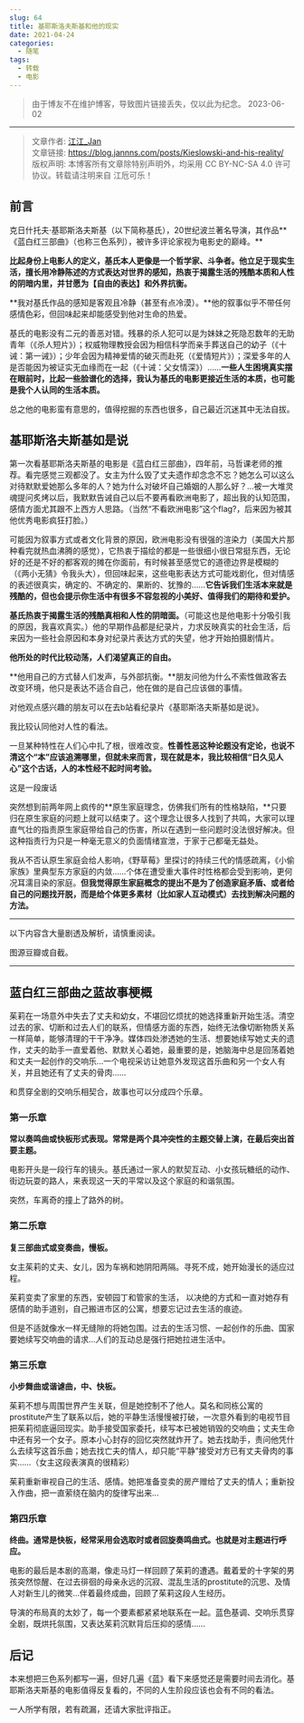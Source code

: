 ```yaml
---
slug: 64
title: 基耶斯洛夫斯基和他的现实
date: 2021-04-24
categories: 
  - 随笔
tags: 
  - 转载
  - 电影
---
```



> 由于博友不在维护博客，导致图片链接丢失，仅以此为纪念。
> 2023-06-02

---

>文章作者: [江江_Jan](https://www.jannns.com)  
>文章链接: https://blog.jannns.com/posts/Kieslowski-and-his-reality/  
>版权声明: 本博客所有文章除特别声明外，均采用 CC BY-NC-SA 4.0 许可协议。转载请注明来自 江卮可乐！

## 前言

克日什托夫·基耶斯洛夫斯基（以下简称基氏），20世纪波兰著名导演，其作品**《蓝白红三部曲》（也称三色系列），被许多评论家视为电影史的巅峰。**

**比起身份上电影人的定义，基氏本人更像是一个哲学家、斗争者。他立足于现实生活，擅长用冷静陈述的方式表达对世界的感知，热衷于揭露生活的残酷本质和人性的阴暗内里，并甘愿为【自由的表达】和外界抗衡。**

**我对基氏作品的感知是客观且冷静（甚至有点冷漠）。**他的叙事似乎不带任何感情色彩，但回味起来却能感受到他对生命的热爱。

基氏的电影没有二元的善恶对错。残暴的杀人犯可以是为妹妹之死隐忍数年的无助青年（《杀人短片》）；权威物理教授会因为相信科学而亲手葬送自己的幼子（《十诫：第一诫》）；少年会因为精神爱情的破灭而赴死（《爱情短片》）；深爱多年的人是否能因为被证实无血缘而在一起（《十诫：父女情深》）……**一些人生困境真实摆在眼前时，比起一些脸谱化的选择，我认为基氏的电影更接近生活的本质，也可能是我个人认同的生活本质。**

总之他的电影蛮有意思的，值得挖掘的东西也很多，自己最近沉迷其中无法自拔。

## 基耶斯洛夫斯基如是说

第一次看基耶斯洛夫斯基的电影是《蓝白红三部曲》，四年前，马哲课老师的推荐。看完感觉三观都没了。女主为什么毁了丈夫遗作却念念不忘？她怎么可以这么对待默默爱她那么多年的人？她为什么对破坏自己婚姻的人那么好？…被一大堆灵魂提问炙烤以后，我默默告诫自己以后不要再看欧洲电影了，超出我的认知范围，感情方面尤其跟不上西方人思路。（当然“不看欧洲电影”这个flag?，后来因为被其他优秀电影疯狂打脸。）

可能因为叙事方式或者文化背景的原因，欧洲电影没有很强的渲染力（美国大片那种看完就热血沸腾的感觉），它热衷于描绘的都是一些很细小很日常挺东西，无论好的还是不好的都客观的摊在你面前，有时候甚至感觉它的道德边界是模糊的（《两小无猜》令我头大），但回味起来，这些电影表达方式可能戏剧化，但对情感的表述很真实，确定的、不确定的、果断的、犹豫的……**它告诉我们生活本来就是残酷的，但也会提示你生活中有很多不容忽视的小美好、值得我们的期待和爱护。**


**基氏热衷于揭露生活的残酷真相和人性的阴暗面。**（可能这也是他电影十分吸引我的原因，我喜欢真实。）他的早期作品都是纪录片，力求反映真实的社会生活，后来因为一些社会原因和本身对纪录片表达方式的失望，他才开始拍摄剧情片。

**他所处的时代比较动荡，人们渴望真正的自由。**

**他用自己的方式替人们发声，与外部抗衡。**朋友问他为什么不索性做政客去改变环境，他只是表达不适合自己，他在做的是自己应该做的事情。

对他观点感兴趣的朋友可以在去b站看纪录片《基耶斯洛夫斯基如是说》。

我比较认同他对人性的看法。

一旦某种特性在人们心中扎了根，很难改变。**性善性恶这种论题没有定论，也说不清这个“本”应该追溯哪里，但就未来而言，现在就是本，我比较相信“日久见人心”这个古话，人的本性经不起时间考验。**

这是一段废话

突然想到前两年网上疯传的**原生家庭理念，仿佛我们所有的性格缺陷，**只要归在原生家庭的问题上就可以结束了。这个理念让很多人找到了共鸣，大家可以理直气壮的指责原生家庭带给自己的伤害，所以在遇到一些问题时没法很好解决。但这种指责行为只是一种毫无意义的负面情绪宣泄，于家于己都毫无益处。

我从不否认原生家庭会给人影响，《野草莓》里探讨的持续三代的情感疏离，《小偷家族》里典型东方家庭的内敛……个体在遭受重大事件时性格都会受到影响，更何况耳濡目染的家庭。**但我觉得原生家庭概念的提出不是为了创造家庭矛盾、或者给自己的问题找开脱，而是给个体更多素材（比如家人互动模式）去找到解决问题的方法。**

---

以下内容含大量剧透及解析，请慎重阅读。

图源豆瓣或自截。

---

## 蓝白红三部曲之蓝故事梗概

茱莉在一场意外中失去了丈夫和幼女，不堪回忆烦扰的她选择重新开始生活。清空过去的家、切断和过去人们的联系，但情感方面的东西，始终无法像切断物质关系一样简单，能够清理的干干净净。媒体四处渗透她的生活、想要她续写她丈夫的遗作，丈夫的助手一直爱着他、默默关心着她，最重要的是，她脑海中总是回荡着她和丈夫一起创作的交响乐…一个电视采访让她意外发现这首乐曲和另一个女人有关，并且她还有了丈夫的骨肉……

和贯穿全剧的交响乐相契合，故事也可以分成四个乐章。

### 第一乐章

**常以奏鸣曲或快板形式表现。常常是两个具冲突性的主题交替上演，在最后突出首要主题。**

电影开头是一段行车的镜头。基氏通过一家人的默契互动、小女孩玩糖纸的动作、街边玩耍的路人，来表现这一天的平常以及这个家庭的和谐氛围。


突然，车离奇的撞上了路外的树。

### 第二乐章

**复三部曲式或变奏曲，慢板。**

女主茱莉的丈夫、女儿，因为车祸和她阴阳两隔。寻死不成，她开始漫长的适应过程。

茱莉变卖了家里的东西，安顿园丁和管家的生活， 以决绝的方式和一直对她存有感情的助手道别，自己搬进市区的公寓，想要忘记过去生活的痕迹。


但是不适就像水一样无缝隙的将她包围。过去的生活习惯、一起创作的乐曲、国家要她续写交响曲的请求…人们的互动总是强行把她拉进生活中。


### 第三乐章

**小步舞曲或谐谑曲，中、快板。**


茱莉不想与周围世界产生关联，但是她控制不了他人。莫名和同栋公寓的prostitute产生了联系以后，她的平静生活慢慢被打破，一次意外看到的电视节目把茱莉彻底逼回现实。助手接受国家委托，续写本已被她销毁的交响曲；丈夫生命中还有另一个女子。原本小心封存的回忆突然就炸开了。她去找助手，责问他凭什么去续写这首乐曲；她去找亡夫的情人，却只能“平静”接受对方已有丈夫骨肉的事实……（女主这段表演真的很精彩）

茱莉重新审视自己的生活、感情。她把准备变卖的房产赠给了丈夫的情人；重新投入作曲，把一直萦绕在脑内的旋律写出来…

### 第四乐章

**终曲。通常是快板，经常采用会选取时或者回旋奏鸣曲式。也就是对主题进行呼应。**

电影的最后是本剧的高潮，像走马灯一样回顾了茱莉的遭遇。戴着爱的十字架的男孩突然惊醒、在过去徘徊的母亲永远的沉寂、混乱生活的prostitute的沉思、及情人对新生儿的微笑…伴着最终成曲，回顾了茱莉这段人生经历。


导演的布局真的太妙了，每一个要素都紧紧地联系在一起。蓝色基调、交响乐贯穿全剧，既烘托氛围，又表达茱莉沉默背后压抑的感情……

## 后记

本来想把三色系列都写一遍，但好几遍《蓝》看下来感觉还是需要时间去消化。基耶斯洛夫斯基的电影值得反复看的，不同的人生阶段应该也会有不同的看法。

一人所学有限，若有疏漏，还请大家批评指正。